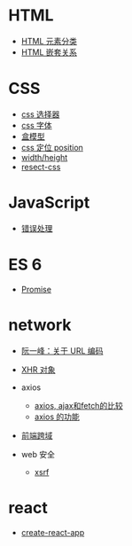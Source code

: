 # HTML
- [HTML 元素分类](./html/display.md)
- [HTML 嵌套关系](./html/nest.md)
# CSS
- [css 选择器](./css/select.md)
- [css 字体](./css/font-family.md)
- [盒模型](./css/box.md)
- [css 定位 position](./css/position.md)
- [width/height](./css/width.md)
- [resect-css](./css/resect-css.md)
# JavaScript
- [错误处理](./javascript/handleError.md)
# ES 6
- [Promise](./es6/promise.md)
# network

- [阮一峰：关于 URL 编码](http://www.ruanyifeng.com/blog/2010/02/url_encoding.html)

- [XHR 对象](./network/xhr.md)
- axios
    - [axios, ajax和fetch的比较](http://www.axios-js.com/zh-cn/blogs/)
    - [axios 的功能](./network/axios/axios.md)
- [前端跨域](./network/cross-origin/index.md)
- web 安全
    - [xsrf](./network/security/xsrf.md)

# react
- [create-react-app](./react/create-react-app.md)
